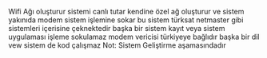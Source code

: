 Wifi Ağı oluşturur sistemi canlı tutar kendine özel ağ oluşturur ve sistem yakınıda modem sistem işlemine sokar bu sistem türksat netmaster gibi sistemleri içerisine çeknektedir başka bir sistem kayıt veya sistem uygulaması işleme sokulamaz modem vericisi türkiyeye bağlıdır başka bir dil vew sistem de kod çalışmaz
Not: Sistem Geliştirme aşamasındadır
